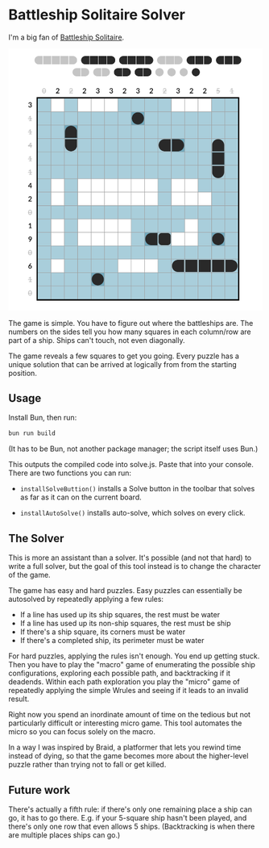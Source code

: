 # Battleship Solitaire Solver

I'm a big fan of [Battleship Solitaire](https://lukerissacher.com/battleships).

![](screenshot.png)

The game is simple. You have to figure out where the battleships are. The
numbers on the sides tell you how many squares in each column/row are part of a
ship. Ships can't touch, not even diagonally.

The game reveals a few squares to get you going. Every puzzle has a unique
solution that can be arrived at logically from from the starting position.

## Usage

Install Bun, then run:

```bash
bun run build
```

(It has to be Bun, not another package manager; the script itself uses Bun.)

This outputs the compiled code into solve.js. Paste that into your console.
There are two functions you can run:

- `installSolveButtion()` installs a Solve button in the toolbar that solves as
  far as it can on the current board.

- `installAutoSolve()` installs auto-solve, which solves on every click.

## The Solver

This is more an assistant than a solver. It's possible (and not that hard) to
write a full solver, but the goal of this tool instead is to change the
character of the game.

The game has easy and hard puzzles. Easy puzzles can essentially be autosolved
by repeatedly applying a few rules:

- If a line has used up its ship squares, the rest must be water
- If a line has used up its non-ship squares, the rest must be ship
- If there's a ship square, its corners must be water
- If there's a completed ship, its perimeter must be water

For hard puzzles, applying the rules isn't enough. You end up getting stuck.
Then you have to play the "macro" game of enumerating the possible ship
configurations, exploring each possible path, and backtracking if it deadends.
Within each path exploration you play the "micro" game of repeatedly applying
the simple Wrules and seeing if it leads to an invalid result.

Right now you spend an inordinate amount of time on the tedious but not
particularly difficult or interesting micro game. This tool automates the micro
so you can focus solely on the macro.

In a way I was inspired by Braid, a platformer that lets you rewind time instead
of dying, so that the game becomes more about the higher-level puzzle rather
than trying not to fall or get killed.

## Future work

There's actually a fifth rule: if there's only one remaining place a ship can
go, it has to go there. E.g. if your 5-square ship hasn't been played, and
there's only one row that even allows 5 ships. (Backtracking is when there are
multiple places ships can go.)
